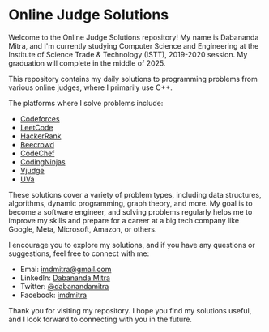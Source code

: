 # Online Judge Solutions

Welcome to the Online Judge Solutions repository! My name is Dabananda Mitra, and I'm currently studying Computer Science and Engineering at the Institute of Science Trade & Technology (ISTT), 2019-2020 session. My graduation will complete in the middle of 2025.

This repository contains my daily solutions to programming problems from various online judges, where I primarily use C++.

The platforms where I solve problems include:

- [Codeforces](https://codeforces.com/profile/dabananda)
- [LeetCode](https://leetcode.com/u/dabananda/)
- [HackerRank](https://www.hackerrank.com/profile/dabananda)
- [Beecrowd](https://judge.beecrowd.com/en/profile/467832)
- [CodeChef](https://www.codechef.com/users/dabananda)
- [CodingNinjas](https://www.naukri.com/code360/profile/48a35475-0af2-4d4e-8f26-2d793b64843a)
- [Vjudge](https://vjudge.net/user/dabanandamitra)
- [UVa](https://uhunt.onlinejudge.org/id/1167157)

These solutions cover a variety of problem types, including data structures, algorithms, dynamic programming, graph theory, and more. My goal is to become a software engineer, and solving problems regularly helps me to improve my skills and prepare for a career at a big tech company like Google, Meta, Microsoft, Amazon, or others.

I encourage you to explore my solutions, and if you have any questions or suggestions, feel free to connect with me:

- Emai: imdmitra@gmail.com
- LinkedIn: [Dabananda Mitra](https://www.linkedin.com/in/dabananda/)
- Twitter: [@dabanandamitra](https://twitter.com/dabanandamitra)
- Facebook: [imdmitra](https://www.facebook.com/imdmitra)

Thank you for visiting my repository. I hope you find my solutions useful, and I look forward to connecting with you in the future.
